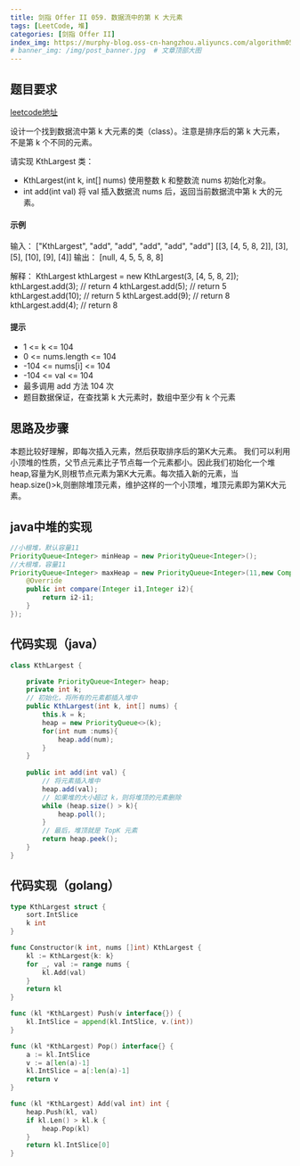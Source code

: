 ```yaml
---
title: 剑指 Offer II 059. 数据流中的第 K 大元素
tags: [LeetCode, 堆]
categories: [剑指 Offer II]
index_img: https://murphy-blog.oss-cn-hangzhou.aliyuncs.com/algorithm059.png   # 封面图
# banner_img: /img/post_banner.jpg  # 文章顶部大图
---
```


## 题目要求

[leetcode地址](https://leetcode.cn/problems/jBjn9C/description/?envType=study-plan-v2&envId=coding-interviews-special)

设计一个找到数据流中第 k 大元素的类（class）。注意是排序后的第 k 大元素，不是第 k 个不同的元素。

请实现 KthLargest 类：

- KthLargest(int k, int[] nums) 使用整数 k 和整数流 nums 初始化对象。
- int add(int val) 将 val 插入数据流 nums 后，返回当前数据流中第 k 大的元素。

#### 示例

输入：
["KthLargest", "add", "add", "add", "add", "add"]
[[3, [4, 5, 8, 2]], [3], [5], [10], [9], [4]]
输出：
[null, 4, 5, 5, 8, 8]

解释：
KthLargest kthLargest = new KthLargest(3, [4, 5, 8, 2]);
kthLargest.add(3);   // return 4
kthLargest.add(5);   // return 5
kthLargest.add(10);  // return 5
kthLargest.add(9);   // return 8
kthLargest.add(4);   // return 8

#### 提示

- 1 <= k <= 104
- 0 <= nums.length <= 104
- -104 <= nums[i] <= 104
- -104 <= val <= 104
- 最多调用 add 方法 104 次
- 题目数据保证，在查找第 k 大元素时，数组中至少有 k 个元素

## 思路及步骤

本题比较好理解，即每次插入元素，然后获取排序后的第K大元素。
我们可以利用小顶堆的性质，父节点元素比子节点每一个元素都小。因此我们初始化一个堆heap,容量为K,则根节点元素为第K大元素。每次插入新的元素，当heap.size()>k,则删除堆顶元素，维护这样的一个小顶堆，堆顶元素即为第K大元素。

## java中堆的实现

```java
//小根堆，默认容量11
PriorityQueue<Integer> minHeap = new PriorityQueue<Integer>();
//大根堆，容量11
PriorityQueue<Integer> maxHeap = new PriorityQueue<Integer>(11,new Comparator<Integer>(){
    @Override
    public int compare(Integer i1,Integer i2){
        return i2-i1;
    }
});
```

## 代码实现（java）

```java
class KthLargest {

    private PriorityQueue<Integer> heap;
    private int k;
    // 初始化，将所有的元素都插入堆中
    public KthLargest(int k, int[] nums) {
        this.k = k;
        heap = new PriorityQueue<>(k);
        for(int num :nums){
            heap.add(num);
        }
    }
    
    public int add(int val) {
        // 将元素插入堆中
        heap.add(val);
        // 如果堆的大小超过 k，则将堆顶的元素删除
        while (heap.size() > k){
            heap.poll();
        }
        // 最后，堆顶就是 TopK 元素 
        return heap.peek();
    }
}
```

## 代码实现（golang）

```go
type KthLargest struct {
    sort.IntSlice
    k int
}

func Constructor(k int, nums []int) KthLargest {
    kl := KthLargest{k: k}
    for _, val := range nums {
        kl.Add(val)
    }
    return kl
}

func (kl *KthLargest) Push(v interface{}) {
    kl.IntSlice = append(kl.IntSlice, v.(int))
}

func (kl *KthLargest) Pop() interface{} {
    a := kl.IntSlice
    v := a[len(a)-1]
    kl.IntSlice = a[:len(a)-1]
    return v
}

func (kl *KthLargest) Add(val int) int {
    heap.Push(kl, val)
    if kl.Len() > kl.k {
        heap.Pop(kl)
    }
    return kl.IntSlice[0]
}
```
